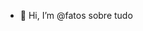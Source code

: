 - 👋 Hi, I’m @fatos sobre tudo

<!---
driveso/driveso is a ✨ special ✨ repository because its `README.md` (this file) appears on your GitHub profile.
You can click the Preview link to take a look at your changes.
--->
